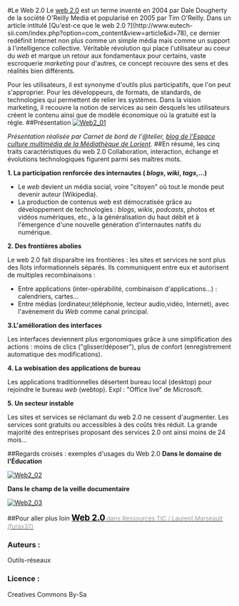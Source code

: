 #Le Web 2.0
Le [web 2.0](http://fr.wikipedia.org/w/index.php?title=Web_2.0&oldid=21325642) est un terme inventé en 2004 par Dale Dougherty de la société O'Reilly Media et popularisé en 2005 par Tim O'Reilly. Dans un article intitulé [Qu'est-ce que le web 2.0 ?](http://www.eutech- sii.com/index.php?option=com_content&view=article&id=78), ce dernier redéfinit Internet non plus comme un simple média mais comme un support à l'intelligence collective. Véritable révolution qui place l'utilisateur au coeur du *web* et marque un retour aux fondamentaux pour certains, vaste escroquerie *marketing* pour d'autres, ce concept recouvre des sens et des réalités bien différents.

Pour les utilisateurs, il est synonyme d'outils plus participatifs, que l'on peut s'approprier. Pour les développeurs, de formats, de standards, de technologies qui permettent de relier les systèmes. Dans la vision marketing, il recouvre la notion de services au sein desquels les utilisateurs créent le contenu ainsi que de modèle économique où la gratuité est la règle. 
##Présentation
[![Web2_01](https://framapic.org/mQNUXvW5lIiX/X3RhXu1303SQ)](http://www.slideshare.net/atelierlorient/formation-web-20)

*Présentation réalisée par Carnet de bord de l'@telier, [blog de l'Espace culture multimédia de la Médiathèque de Lorient](http://atelierlorient.wordpress.com/)*.
##En résumé, les cinq traits caractéristiques du web 2.0
Collaboration, interaction, échange et évolutions technologiques figurent parmi ses maîtres mots.

**1. La participation renforcée des internautes ( *blogs*, *wiki*, *tags*,...)**

* Le *web* devient un média social, voire "citoyen" où tout le monde peut devenir auteur (Wikipedia).
* La production de contenus *web* est démocratisée grâce au développement de technologies : *blogs*, *wikis*, *podcasts*, photos et vidéos numériques, etc., à la généralisation du haut débit et à l'émergence d'une nouvelle génération d'internautes natifs du numérique.

**2. Des frontières abolies** 

Le web 2.0 fait disparaître les frontières : les sites et services ne sont plus des îlots informationnels séparés. Ils communiquent entre eux et autorisent de multiples recombinaisons : 
* Entre applications (inter-opérabilité, combinaison d'applications...) : calendriers, cartes...
* Entre médias (ordinateur,téléphonie, lecteur audio,vidéo, Internet), avec l'avènement du *Web* comme canal principal.

**3.L'amélioration des interfaces**

Les interfaces deviennent plus ergonomiques grâce à une simplification des actions : moins de clics ("glisser/déposer"), plus de confort (enregistrement automatique des modifications).

**4. La webisation des applications de bureau**

Les applications traditionnelles désertent bureau local (desktop) pour rejoindre le bureau *web* (webtop). Expl : "Office live" de Microsoft.

**5. Un secteur instable**

Les sites et services se réclamant du web 2.0 ne cessent d'augmenter. Les services sont gratuits ou accessibles à des coûts très réduit. La grande majorité des entreprises proposant des services 2.0 ont ainsi moins de 24 mois...


##Regards croisés : exemples d'usages du Web 2.0
**Dans le domaine de l'Éducation**

[![Web2_02](https://framapic.org/VOJCDwOcrfxh/kQQq1PZM42Da)](https://www.youtube.com/watch?v=HUX3DActAic)

**Dans le champ de la veille documentaire**

[![Web2_03](https://framapic.org/9FQMbH0cknrc/tQyIiS6x1HG5)](http://www.dailymotion.com/video/xgmm8e_serge-courrier-quels-usages_tech)

##Pour aller plus loin
<object width="560" height="420" id="pt-embed-4198969-442-object" type="application/x-shockwave-flash" data="http://cdn.pearltrees.com/s/embed/getApp"><param name="flashvars" value="lang=fr_FR&embedId=pt-embed-4198969-442&treeId=4198969&pearlId=33675558&treeTitle=Web%202.0&site=www.pearltrees.com%2F" /><param name="movie" value="http://cdn.pearltrees.com/s/embed/getApp" /><param name="wmode" value="opaque" /><param name="allowscriptaccess" value="always" /><a href="http://www.pearltrees.com/t/outils-reseaux-org/web-2-0/id4198969" alt="Web 2.0" style="text-decoration:underline;"><span style="font-size:14pt;color:black;font-weight:bold">Web 2.0</span><span style="font-size:10pt;color:#999999;font-weight:normal"> dans Ressources TIC / Laurent Marseault (furax37)</span></a></object>


### Auteurs :
Outils-réseaux
### Licence : 
Creatives Commons By-Sa
